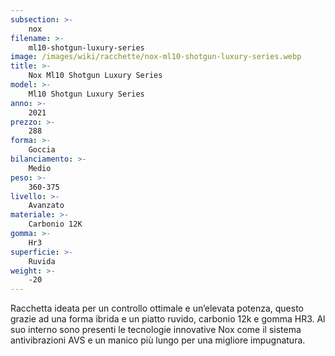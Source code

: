 ```yaml
---
subsection: >-
    nox
filename: >-
    ml10-shotgun-luxury-series
image: /images/wiki/racchette/nox-ml10-shotgun-luxury-series.webp
title: >-
    Nox Ml10 Shotgun Luxury Series
model: >-
    Ml10 Shotgun Luxury Series
anno: >-
    2021
prezzo: >-
    288
forma: >-
    Goccia
bilanciamento: >-
    Medio
peso: >-
    360-375
livello: >-
    Avanzato
materiale: >-
    Carbonio 12K
gomma: >-
    Hr3
superficie: >-
    Ruvida
weight: >-
    -20
---
```

Racchetta ideata per un controllo ottimale e un’elevata potenza, questo grazie ad una forma ibrida e un piatto ruvido, carbonio 12k e gomma HR3. Al suo interno sono presenti le tecnologie innovative Nox come il sistema antivibrazioni AVS e un manico più lungo per una migliore impugnatura.
